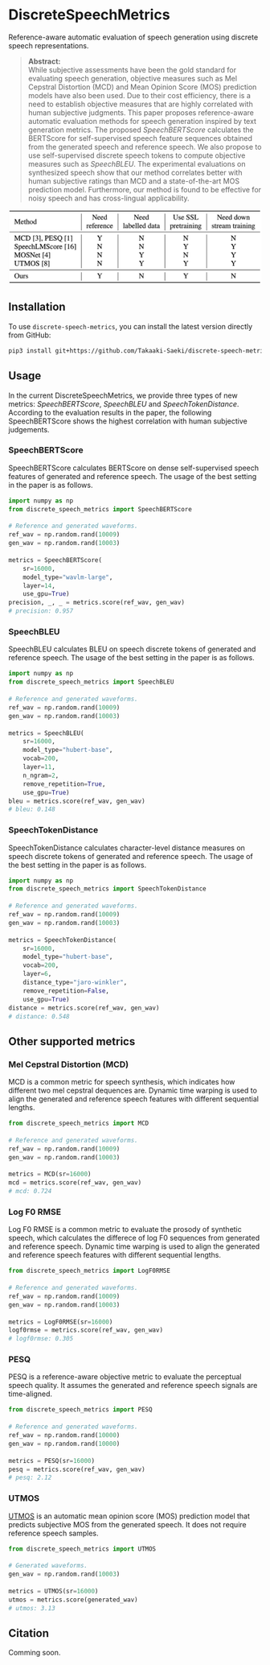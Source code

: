 # DiscreteSpeechMetrics

Reference-aware automatic evaluation of speech generation using discrete speech representations.

>**Abstract:**<br>
While subjective assessments have been the gold standard for evaluating speech generation, objective measures such as Mel Cepstral Distortion (MCD) and Mean Opinion Score (MOS) prediction models have also been used. Due to their cost efficiency, there is a need to establish objective measures that are highly correlated with human subjective judgments. This paper proposes reference-aware automatic evaluation methods for speech generation inspired by text generation metrics. The proposed *SpeechBERTScore* calculates the BERTScore for self-supervised speech feature sequences obtained from the generated speech and reference speech. We also propose to use self-supervised discrete speech tokens to compute objective measures such as *SpeechBLEU*. The experimental evaluations on synthesized speech show that our method correlates better with human subjective ratings than MCD and a state-of-the-art MOS prediction model. Furthermore, our method is found to be effective for noisy speech and has cross-lingual applicability.

![comparison](comparison.png)

## Installation

To use `discrete-speech-metrics`, you can install the latest version directly from GitHub:

```bash
pip3 install git+https://github.com/Takaaki-Saeki/discrete-speech-metrics.git
```


## Usage

In the current DiscreteSpeechMetrics, we provide three types of new metrics: *SpeechBERTScore*, *SpeechBLEU* and *SpeechTokenDistance*.
According to the evaluation results in the paper, the following SpeechBERTScore shows the highest correlation with human subjective judgements.

### SpeechBERTScore

SpeechBERTScore calculates BERTScore on dense self-supervised speech features of generated and reference speech.
The usage of the best setting in the paper is as follows.

```python
import numpy as np
from discrete_speech_metrics import SpeechBERTScore

# Reference and generated waveforms.
ref_wav = np.random.rand(10009)
gen_wav = np.random.rand(10003)

metrics = SpeechBERTScore(
    sr=16000,
    model_type="wavlm-large",
    layer=14,
    use_gpu=True)
precision, _, _ = metrics.score(ref_wav, gen_wav)
# precision: 0.957
```

### SpeechBLEU

SpeechBLEU calculates BLEU on speech discrete tokens of generated and reference speech.
The usage of the best setting in the paper is as follows.

```python
import numpy as np
from discrete_speech_metrics import SpeechBLEU

# Reference and generated waveforms.
ref_wav = np.random.rand(10009)
gen_wav = np.random.rand(10003)

metrics = SpeechBLEU(
    sr=16000,
    model_type="hubert-base",
    vocab=200,
    layer=11,
    n_ngram=2,
    remove_repetition=True,
    use_gpu=True)
bleu = metrics.score(ref_wav, gen_wav)
# bleu: 0.148
```

### SpeechTokenDistance

SpeechTokenDistance calculates character-level distance measures on speech discrete tokens of generated and reference speech.
The usage of the best setting in the paper is as follows.

```python
import numpy as np
from discrete_speech_metrics import SpeechTokenDistance

# Reference and generated waveforms.
ref_wav = np.random.rand(10009)
gen_wav = np.random.rand(10003)

metrics = SpeechTokenDistance(
    sr=16000,
    model_type="hubert-base",
    vocab=200,
    layer=6,
    distance_type="jaro-winkler",
    remove_repetition=False,
    use_gpu=True)
distance = metrics.score(ref_wav, gen_wav)
# distance: 0.548
```

## Other supported metrics

### Mel Cepstral Distortion (MCD)
MCD is a common metric for speech synthesis, which indicates how different two mel cepstral dequences are.
Dynamic time warping is used to align the generated and reference speech features with different sequential lengths.

```python
from discrete_speech_metrics import MCD

# Reference and generated waveforms.
ref_wav = np.random.rand(10009)
gen_wav = np.random.rand(10003)

metrics = MCD(sr=16000)
mcd = metrics.score(ref_wav, gen_wav)
# mcd: 0.724
```

### Log F0 RMSE
Log F0 RMSE is a common metric to evaluate the prosody of synthetic speech, which calculates the differece of log F0 sequences from generated and reference speech.
Dynamic time warping is used to align the generated and reference speech features with different sequential lengths.

```python
from discrete_speech_metrics import LogF0RMSE

# Reference and generated waveforms.
ref_wav = np.random.rand(10009)
gen_wav = np.random.rand(10003)

metrics = LogF0RMSE(sr=16000)
logf0rmse = metrics.score(ref_wav, gen_wav)
# logf0rmse: 0.305
```

### PESQ
PESQ is a reference-aware objective metric to evaluate the perceptual speech quality.
It assumes the generated and reference speech signals are time-aligned.

```python
from discrete_speech_metrics import PESQ

# Reference and generated waveforms.
ref_wav = np.random.rand(10000)
gen_wav = np.random.rand(10000)

metrics = PESQ(sr=16000)
pesq = metrics.score(ref_wav, gen_wav)
# pesq: 2.12
```

### UTMOS
[UTMOS](https://arxiv.org/abs/2204.02152) is an automatic mean opinion score (MOS) prediction model that predicts subjective MOS from the generated speech.
It does not require reference speech samples.

```python
from discrete_speech_metrics import UTMOS

# Generated waveforms.
gen_wav = np.random.rand(10003)

metrics = UTMOS(sr=16000)
utmos = metrics.score(generated_wav)
# utmos: 3.13
```

## Citation
Comming soon.